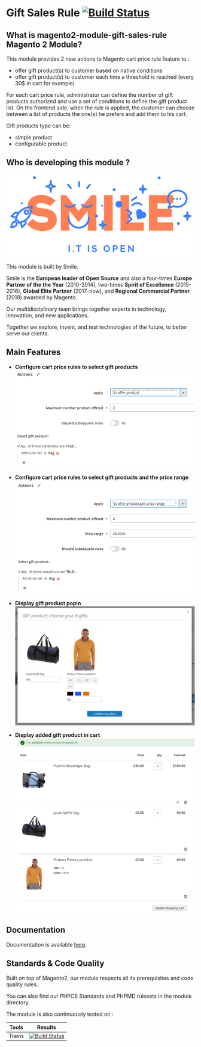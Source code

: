 Gift Sales Rule [![Build Status](https://travis-ci.org/Smile-SA/magento2-module-gift-sales-rule.svg?branch=master)](https://travis-ci.org/Smile-SA/magento2-module-gift-sales-rule)
=====================================

## What is magento2-module-gift-sales-rule Magento 2 Module?

This module provides 2 new actions to Magento cart price rule feature to :
* offer gift product(s) to customer based on native conditions
* offer gift product(s) to customer each time a threshold is reached (every 30$ in cart for example)

For each cart price rule, administrator can define the number of gift products authorized and use a set of conditions to define the gift product list. 
On the frontend side, when the rule is applied, the customer can choose between a list of products the one(s) he prefers and add them to his cart. 

Gift products type can be:
* simple product
* configurable product

## Who is developing this module ? 

![Smile](doc/static/smile.png)

This module is built by Smile. 

Smile is the **European leader of Open Source** and also a four-times **Europe Partner of the the Year** (2010-2014), two-times **Spirit of Excellence** (2015-2016), **Global Elite Partner** (2017-now), and **Regional Commercial Partner** (2018) awarded by Magento.

Our multidisciplinary team brings together experts in technology, innovation, and new applications.

Together we explore, invent, and test technologies of the future, to better serve our clients.

## Main Features

* **Configure cart price rules to select gift products**
![To offer product](doc/static/to_offer_product.png)

* **Configure cart price rules to select gift products and the price range**
![To offer product per price range](doc/static/to_offer_product_per_price_range.png)

* **Display gift product popin**
![Gift popin](doc/static/gift_popin.png)

* **Display added gift product in cart**
![Gift cart](doc/static/gift_cart.png)

## Documentation

Documentation is available [here](https://github.com/Smile-SA/magento2-module-gift-sales-rule/wiki).

## Standards & Code Quality

Built on top of Magento2, our module respects all its prerequisites and code quality rules.

You can also find our PHPCS Standards and PHPMD rulesets in the module directory.

The module is also continuously tested on :

Tools                           | Results
------------------------------- |------------
Travis                          | [![Build Status](https://travis-ci.org/Smile-SA/magento2-module-gift-sales-rule.svg?branch=master)](https://travis-ci.org/Smile-SA/magento2-module-gift-sales-rule)

